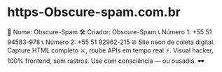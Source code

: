 # https-Obscure-spam.com.br
🔮 Nome: Obscure-Spam 🛠 Criador: Obscure-Spam 📞 Número 1: +55 51 94583-978 📞 Número 2: +55 51 92962-215  🌐 Site neon de coleta digital. Capture HTML completo ⚔️, roube APIs em tempo real ⚡. Visual hacker, 100% frontend, sem rastros. Use com consciência — ou ousadia. 🕶️

